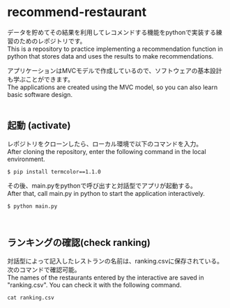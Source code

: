 # recommend-restaurant
データを貯めてその結果を利用してレコメンドする機能をpythonで実装する練習のためのレポジトリです。<br>
This is a repository to practice implementing a recommendation function in python that stores data and uses the results to make recommendations.

アプリケーションはMVCモデルで作成しているので、ソフトウェアの基本設計も学ぶことができます。<br>
The applications are created using the MVC model, so you can also learn basic software design.
<br></br>


## 起動 (activate)
レポジトリをクローンしたら、ローカル環境で以下のコマンドを入力。<br>
After cloning the repository, enter the following command in the local environment.

```
$ pip install termcolor==1.1.0
```

その後、main.pyをpythonで呼び出すと対話型でアプリが起動する。<br>
After that, call main.py in python to start the application interactively.

```
$ python main.py
```
<br>

## ランキングの確認(check ranking)
対話型によって記入したレストランの名前は、ranking.csvに保存されている。次のコマンドで確認可能。<br>
The names of the restaurants entered by the interactive are saved in "ranking.csv". You can check it with the following command.

```
cat ranking.csv
```
